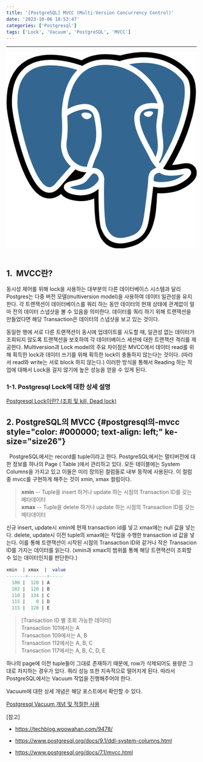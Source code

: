 ```yaml
---
title: '[PostgreSQL] MVCC (Multi-Version Concurrency Control)'
date: '2023-10-06 18:53:47'
categories: ['Postgresql']
tags: ['Lock', 'Vacuum', 'PostgreSQL', 'MVCC']
---
```


------------------------------------------------------------------------

![](/images/posts/15/img.png)
 
## 1.  MVCC란?

동시성 제어를 위해 lock을 사용하는 대부분의 다른 데이터베이스 시스템과 달리 Postgres는 다중 버전 모델(multiversion model)을 사용하여 데이터 일관성을 유지한다. 각 트랜잭션이 데이터베이스를 쿼리 하는 동안 데이터의 현재 상태에 관계없이 얼마 전의 데이터 스냅샷을 볼 수 있음을 의미한다. 데이터를 쿼리 하기 위해 트랜잭션을 만들었다면 해당 Transaction은 데이터의 스냅샷을 보고 있는 것이다.


동일한 행에 서로 다른 트랜잭션이 동시에 업데이트를 시도할 때, 일관성 없는 데이터가 조회되지 않도록 트랜잭션을 보호하여 각 데이터베이스 세션에 대한 트랜잭션 격리를 제공한다. Multiversion과 Lock model의 주요 차이점은 MVCC에서 데이터 read를 위해 획득한 lock과 데이터 쓰기를 위해 획득한 lock이 충돌하지 않는다는 것이다. (따라서 read와 write는 서로 block 하지 않는다.) 이러한 방식을 통해서 Reading 하는 작업에 대해서 Lock을 걸지 않기에 높은 성능을 얻을 수 있게 된다.

### 1-1. Postgresql Lock에 대한 상세 설명

[Postgresql Lock이란? (조회 및 kill, Dead lock)](https://junhkang.tistory.com/4)

## 2. PostgreSQL의 MVCC {#postgresql의-mvcc style="color: #000000; text-align: left;" ke-size="size26"}
 
PostgreSQL에서는 record를 tuple이라고 한다. PostgreSQL에서는 멀티버전에 대한 정보를 하나의 Page ( Table )에서 관리하고 있다. 모든 테이블에는 System Columns을 가지고 있고 이들은 미리 정의된 컬럼들로 내부 동작에 사용된다. 이 컬럼 중 mvcc를 구현하게 해주는 것이 xmin, xmax 컬럼이다.

> **xmin** -- Tuple을 insert 하거나 update 하는 시점의 Transaction ID를 갖는 메타데이터\
> **xmax** -- Tuple을 delete 하거나 update 하는 시점의 Transaction ID를 갖는 메타데이터

신규 insert, update시 xmin에 현재 transaction id를 넣고 xmax에는 null 값을 넣는다. delete, update시 이전 tuple의 xmax에는 작업을 수행한 transaction id 값을 넣는다. 이를 통해 트랜잭션이 시작된 시점의 Transaction ID와 같거나 작은 Transacion ID를 가지는 데이터를 읽는다. (xmin과 xmax의 범위를 통해 해당 트랜잭션이 조회할 수 있는 데이터인지를 판단한다.)

``` {.sql style="background-color: #f6f8fa; color: #212121; text-align: start;" ke-language="sql"}
xmin  | xmax  |  value
-------+-------+-----
  100 |  120 | A
  102 |  120 | B
  110 |  134 | C
  115 |    0 | D
  115 |  120 | E
```

> \[Transaction ID 별 조회 가능한 데이터\]\
> Transaction 101에서는 A\
> Transaction 109에서는 A, B\
> Transaction 112에서는 A, B, C\
> Transaction 117에서는 A, B, C, D, E

하나의 page에 이전 tuple들이 그대로 존재하기 때문에, row가 삭제되어도 용량은 그대로 차지하는 경우가 있다. 쿼리 성능 또한 지속적으로 떨어지게 된다. 따라서 PostgreSQL에서는 Vacuum 작업을 진행해주어야 한다. 

Vacuum에 대한 상세 개념은 해당 포스트에서 확인할 수 있다.

[Postgresql Vacuum 개념 및 적절한 사용](https://junhkang.tistory.com/17)


[참고]

- https://techblog.woowahan.com/9478/

- https://www.postgresql.org/docs/9.1/ddl-system-columns.html

- https://www.postgresql.org/docs/7.1/mvcc.html
